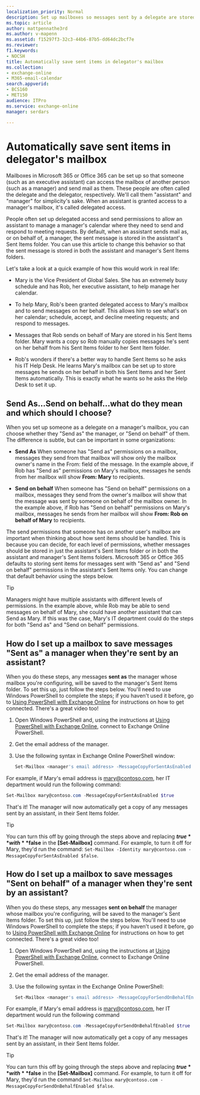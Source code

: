 ```yaml
---
localization_priority: Normal
description: Set up mailboxes so messages sent by a delegate are stored in both the delegate and delegator's Sent Items.
ms.topic: article
author: mattpennathe3rd
ms.author: v-mapenn
ms.assetid: f15297f3-32c3-44b6-87b5-dd64dc2bcf7e
ms.reviewer: 
f1.keywords:
- NOCSH
title: Automatically save sent items in delegator's mailbox
ms.collection: 
- exchange-online
- M365-email-calendar
search.appverid:
- BCS160
- MET150
audience: ITPro
ms.service: exchange-online
manager: serdars

---
```


# Automatically save sent items in delegator's mailbox

Mailboxes in Microsoft 365 or Office 365 can be set up so that someone (such as an executive assistant) can access the mailbox of another person (such as a manager) and send mail as them. These people are often called the delegate and the delegator, respectively. We'll call them "assistant" and "manager" for simplicity's sake. When an assistant is granted access to a manager's mailbox, it's called delegated access.

People often set up delegated access and send permissions to allow an assistant to manage a manager's calendar where they need to send and respond to meeting requests. By default, when an assistant sends mail as, or on behalf of, a manager, the sent message is stored in the assistant's Sent Items folder. You can use this article to change this behavior so that the sent message is stored in both the assistant and manager's Sent Items folders.

Let's take a look at a quick example of how this would work in real life:

- Mary is the Vice President of Global Sales. She has an extremely busy schedule and has Rob, her executive assistant, to help manage her calendar.

- To help Mary, Rob's been granted delegated access to Mary's mailbox and to send messages on her behalf. This allows him to see what's on her calendar; schedule, accept, and decline meeting requests; and respond to messages.

- Messages that Rob sends on behalf of Mary are stored in his Sent Items folder. Mary wants a copy so Rob manually copies messages he's sent on her behalf from his Sent Items folder to her Sent Item folder.

- Rob's wonders if there's a better way to handle Sent Items so he asks his IT Help Desk. He learns Mary's mailbox can be set up to store messages he sends on her behalf in both his Sent Items and her Sent Items automatically. This is exactly what he wants so he asks the Help Desk to set it up.

## Send As...Send on behalf...what do they mean and which should I choose?

When you set up someone as a delegate on a manager's mailbox, you can choose whether they "Send as" the manager, or "Send on behalf" of them. The difference is subtle, but can be important in some organizations:

- **Send As** When someone has "Send as" permissions on a mailbox, messages they send from that mailbox will show only the mailbox owner's name in the From: field of the message. In the example above, if Rob has "Send as" permissions on Mary's mailbox, messages he sends from her mailbox will show **From: Mary** to recipients.

- **Send on behalf** When someone has "Send on behalf" permissions on a mailbox, messages they send from the owner's mailbox will show that the message was sent by someone on behalf of the mailbox owner. In the example above, if Rob has "Send on behalf" permissions on Mary's mailbox, messages he sends from her mailbox will show **From: Rob on behalf of Mary** to recipients.

The send permissions that someone has on another user's mailbox are important when thinking about how sent items should be handled. This is because you can decide, for each level of permissions, whether messages should be stored in just the assistant's Sent Items folder or in both the assistant and manager's Sent Items folders. Microsoft 365 or Office 365 defaults to storing sent items for messages sent with "Send as" and "Send on behalf" permissions in the assistant's Sent Items only. You can change that default behavior using the steps below.

> [!TIP]
> Managers might have multiple assistants with different levels of permissions. In the example above, while Rob may be able to send messages on behalf of Mary, she could have another assistant that can Send as Mary. If this was the case, Mary's IT department could do the steps for both "Send as" and "Send on behalf" permissions.

## How do I set up a mailbox to save messages "Sent as" a manager when they're sent by an assistant?

When you do these steps, any messages **sent as** the manager whose mailbox you're configuring, will be saved to the manager's Sent Items folder. To set this up, just follow the steps below. You'll need to use Windows PowerShell to complete the steps; if you haven't used it before, go to [Using PowerShell with Exchange Online](https://go.microsoft.com/fwlink/?linkid=282266) for instructions on how to get connected. There's a great video too!

1. Open Windows PowerShell and, using the instructions at [Using PowerShell with Exchange Online](https://go.microsoft.com/fwlink/?linkid=282266), connect to Exchange Online PowerShell.

2. Get the email address of the manager.

3. Use the following syntax in Exchange Online PowerShell window:

   ```PowerShell
   Set-Mailbox <manager's email address> -MessageCopyForSentAsEnabled $true
   ```

For example, if Mary's email address is mary@contoso.com, her IT department would run the following command:

```PowerShell
Set-Mailbox mary@contoso.com -MessageCopyForSentAsEnabled $true
```

That's it! The manager will now automatically get a copy of any messages sent by an assistant, in their Sent Items folder.

> [!TIP]
> You can turn this off by going through the steps above and replacing **$true** with **$false** in the **[Set-Mailbox]** command. For example, to turn it off for Mary, they'd run the command: `Set-Mailbox -Identity mary@contoso.com -MessageCopyForSentAsEnabled $false`.

## How do I set up a mailbox to save messages "Sent on behalf" of a manager when they're sent by an assistant?

When you do these steps, any messages **sent on behalf** the manager whose mailbox you're configuring, will be saved to the manager's Sent Items folder. To set this up, just follow the steps below. You'll need to use Windows PowerShell to complete the steps; if you haven't used it before, go to [Using PowerShell with Exchange Online](https://go.microsoft.com/fwlink/?linkid=282266) for instructions on how to get connected. There's a great video too!

1. Open Windows PowerShell and, using the instructions at [Using PowerShell with Exchange Online](https://go.microsoft.com/fwlink/?linkid=282266), connect to Exchange Online PowerShell.

2. Get the email address of the manager.

3. Use the following syntax in the Exchange Online PowerShell:

   ```PowerShell
   Set-Mailbox <manager's email address> -MessageCopyForSendOnBehalfEnabled $true
   ```

For example, if Mary's email address is mary@contoso.com, her IT department would run the following command

```PowerShell
Set-Mailbox mary@contoso.com -MessageCopyForSendOnBehalfEnabled $true
```

That's it! The manager will now automatically get a copy of any messages sent by an assistant, in their Sent Items folder.

> [!TIP]
> You can turn this off by going through the steps above and replacing **$true** with **$false** in the **[Set-Mailbox]** command. For example, to turn it off for Mary, they'd run the command  `Set-Mailbox mary@contoso.com -MessageCopyForSendOnBehalfEnabled $false`.
